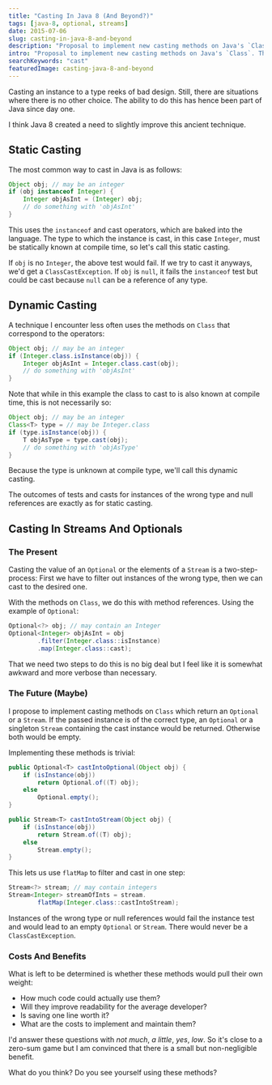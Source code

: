 ```yaml
---
title: "Casting In Java 8 (And Beyond?)"
tags: [java-8, optional, streams]
date: 2015-07-06
slug: casting-in-java-8-and-beyond
description: "Proposal to implement new casting methods on Java's `Class`. They aim to fulfill the need for improved ways to cast which was created by Java 8."
intro: "Proposal to implement new casting methods on Java's `Class`. They aim to fulfill the need for improved ways to cast which was created by Java 8's `Optional` and `Stream`."
searchKeywords: "cast"
featuredImage: casting-java-8-and-beyond
---
```


Casting an instance to a type reeks of bad design.
Still, there are situations where there is no other choice.
The ability to do this has hence been part of Java since day one.

I think Java 8 created a need to slightly improve this ancient technique.

## Static Casting

The most common way to cast in Java is as follows:

```java
Object obj; // may be an integer
if (obj instanceof Integer) {
	Integer objAsInt = (Integer) obj;
	// do something with 'objAsInt'
}
```

This uses the `instanceof` and cast operators, which are baked into the language.
The type to which the instance is cast, in this case `Integer`, must be statically known at compile time, so let's call this static casting.

If `obj` is no `Integer`, the above test would fail.
If we try to cast it anyways, we'd get a `ClassCastException`.
If `obj` is `null`, it fails the `instanceof` test but could be cast because `null` can be a reference of any type.

## Dynamic Casting

A technique I encounter less often uses the methods on `Class` that correspond to the operators:

```java
Object obj; // may be an integer
if (Integer.class.isInstance(obj)) {
	Integer objAsInt = Integer.class.cast(obj);
	// do something with 'objAsInt'
}
```

Note that while in this example the class to cast to is also known at compile time, this is not necessarily so:

```java
Object obj; // may be an integer
Class<T> type = // may be Integer.class
if (type.isInstance(obj)) {
	T objAsType = type.cast(obj);
	// do something with 'objAsType'
}
```

Because the type is unknown at compile type, we'll call this dynamic casting.

The outcomes of tests and casts for instances of the wrong type and null references are exactly as for static casting.

## Casting In Streams And Optionals

### The Present

Casting the value of an `Optional` or the elements of a `Stream` is a two-step-process: First we have to filter out instances of the wrong type, then we can cast to the desired one.

With the methods on `Class`, we do this with method references.
Using the example of `Optional`:

```java
Optional<?> obj; // may contain an Integer
Optional<Integer> objAsInt = obj
		.filter(Integer.class::isInstance)
		.map(Integer.class::cast);
```

That we need two steps to do this is no big deal but I feel like it is somewhat awkward and more verbose than necessary.

### The Future (Maybe)

I propose to implement casting methods on `Class` which return an `Optional` or a `Stream`.
If the passed instance is of the correct type, an `Optional` or a singleton `Stream` containing the cast instance would be returned.
Otherwise both would be empty.

Implementing these methods is trivial:

```java
public Optional<T> castIntoOptional(Object obj) {
	if (isInstance(obj))
		return Optional.of((T) obj);
	else
		Optional.empty();
}

public Stream<T> castIntoStream(Object obj) {
	if (isInstance(obj))
		return Stream.of((T) obj);
	else
		Stream.empty();
}
```

This lets us use `flatMap` to filter and cast in one step:

```java
Stream<?> stream; // may contain integers
Stream<Integer> streamOfInts = stream.
		flatMap(Integer.class::castIntoStream);
```

Instances of the wrong type or null references would fail the instance test and would lead to an empty `Optional` or `Stream`.
There would never be a `ClassCastException`.

### Costs And Benefits

What is left to be determined is whether these methods would pull their own weight:

-   How much code could actually use them?
-   Will they improve readability for the average developer?
-   Is saving one line worth it?
-   What are the costs to implement and maintain them?

I'd answer these questions with *not much*, *a little*, *yes*, *low*.
So it's close to a zero-sum game but I am convinced that there is a small but non-negligible benefit.

What do you think?
Do you see yourself using these methods?
